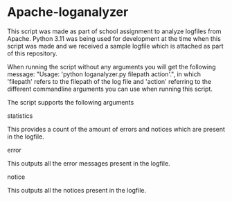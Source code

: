 # Apache-loganalyzer
This script was made as part of school assignment to analyze logfiles from Apache. Python 3.11 was being used for development at the time when this script was made and we received a sample logfile which is attached as part of this repository.

When running the script without any arguments you will get the following message:
"Usage: 'python loganalyzer.py filepath action'.", in which 'filepath' refers to the filepath of the log file and 'action' referring to the different commandline arguments you can use when running this script.

The script supports the following arguments

statistics

This provides a count of the amount of errors and notices which are present in the logfile.

error

This outputs all the error messages present in the logfile.

notice

This outputs all the notices present in the logfile.
